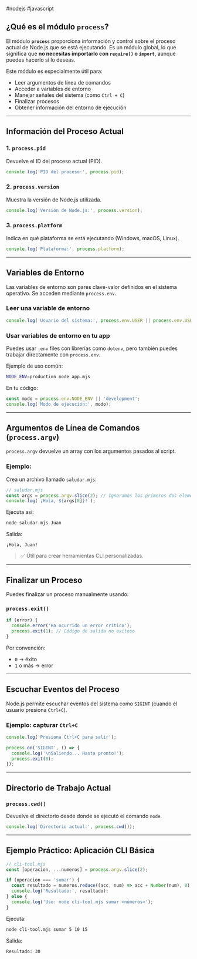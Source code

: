 #nodejs #javascript 

## ¿Qué es el módulo `process`?

El módulo **`process`** proporciona información y control sobre el proceso actual de Node.js que se está ejecutando. Es un módulo global, lo que significa que **no necesitas importarlo con `require()` o `import`**, aunque puedes hacerlo si lo deseas.

Este módulo es especialmente útil para:
- Leer argumentos de línea de comandos
- Acceder a variables de entorno
- Manejar señales del sistema (como `Ctrl + C`)
- Finalizar procesos
- Obtener información del entorno de ejecución

---

## Información del Proceso Actual

### 1. `process.pid`

Devuelve el ID del proceso actual (PID).

```javascript
console.log('PID del proceso:', process.pid);
```

### 2. `process.version`

Muestra la versión de Node.js utilizada.

```javascript
console.log('Versión de Node.js:', process.version);
```

### 3. `process.platform`

Indica en qué plataforma se está ejecutando (Windows, macOS, Linux).

```javascript
console.log('Plataforma:', process.platform);
```

---

## Variables de Entorno

Las variables de entorno son pares clave-valor definidos en el sistema operativo. Se acceden mediante `process.env`.

### Leer una variable de entorno

```javascript
console.log('Usuario del sistema:', process.env.USER || process.env.USERNAME);
```

### Usar variables de entorno en tu app

Puedes usar `.env` files con librerías como `dotenv`, pero también puedes trabajar directamente con `process.env`.

Ejemplo de uso común:

```bash
NODE_ENV=production node app.mjs
```

En tu código:

```javascript
const modo = process.env.NODE_ENV || 'development';
console.log('Modo de ejecución:', modo);
```

---

## Argumentos de Línea de Comandos (`process.argv`)

`process.argv` devuelve un array con los argumentos pasados al script.

### Ejemplo:

Crea un archivo llamado `saludar.mjs`:

```javascript
// saludar.mjs
const args = process.argv.slice(2); // Ignoramos los primeros dos elementos
console.log(`¡Hola, ${args[0]}!`);
```

Ejecuta así:
```bash
node saludar.mjs Juan
```

Salida:
```
¡Hola, Juan!
```

> ✅ Útil para crear herramientas CLI personalizadas.

---

## Finalizar un Proceso

Puedes finalizar un proceso manualmente usando:

### `process.exit()`

```javascript
if (error) {
  console.error('Ha ocurrido un error crítico');
  process.exit(1); // Código de salida no exitoso
}
```

Por convención:
- `0` → éxito
- `1` o más → error

---

## Escuchar Eventos del Proceso

Node.js permite escuchar eventos del sistema como `SIGINT` (cuando el usuario presiona `Ctrl+C`).

### Ejemplo: capturar `Ctrl+C`

```javascript
console.log('Presiona Ctrl+C para salir');

process.on('SIGINT', () => {
  console.log('\nSaliendo... Hasta pronto!');
  process.exit(0);
});
```

---

## Directorio de Trabajo Actual

### `process.cwd()`

Devuelve el directorio desde donde se ejecutó el comando `node`.

```javascript
console.log('Directorio actual:', process.cwd());
```

---

## Ejemplo Práctico: Aplicación CLI Básica

```javascript
// cli-tool.mjs
const [operacion, ...numeros] = process.argv.slice(2);

if (operacion === 'sumar') {
  const resultado = numeros.reduce((acc, num) => acc + Number(num), 0);
  console.log('Resultado:', resultado);
} else {
  console.log('Uso: node cli-tool.mjs sumar <números>');
}
```

Ejecuta:
```bash
node cli-tool.mjs sumar 5 10 15
```

Salida:
```
Resultado: 30
```

